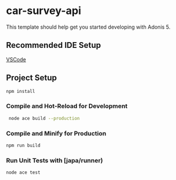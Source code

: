 # car-survey-api

This template should help get you started developing with Adonis 5.

## Recommended IDE Setup

[VSCode](https://code.visualstudio.com/) 

## Project Setup

```sh
npm install
```

### Compile and Hot-Reload for Development

```sh
 node ace build --production
```

### Compile and Minify for Production

```sh
npm run build
```

### Run Unit Tests with [japa/runner)

```sh
node ace test
```
